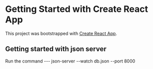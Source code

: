 # Getting Started with Create React App

This project was bootstrapped with [Create React App](https://github.com/facebook/create-react-app).

## Getting started with json server

Run the command --- json-server --watch db.json --port 8000

